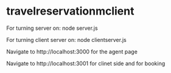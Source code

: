# travelreservationmclient
For turning server on:
node server.js

For turning client server on:
node clientserver.js

Navigate to http://localhost:3000 for the agent page

Navigate to http://localhost:3001 for clinet side and for booking

